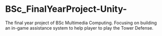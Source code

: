 # BSc_FinalYearProject-Unity-
The final year project of BSc Multimedia Computing. Focusing on building an in-game assistance system to help player to play the Tower Defense.
